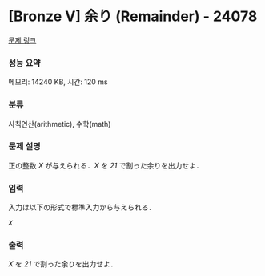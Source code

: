 # [Bronze V] 余り (Remainder) - 24078 

[문제 링크](https://www.acmicpc.net/problem/24078) 

### 성능 요약

메모리: 14240 KB, 시간: 120 ms

### 분류

사칙연산(arithmetic), 수학(math)

### 문제 설명

<p>正の整数 <var>X</var> が与えられる．<var>X</var> を <var>21</var> で割った余りを出力せよ．</p>

### 입력 

 <p>入力は以下の形式で標準入力から与えられる．</p>

<pre><var>X</var></pre>

### 출력 

 <p><var>X</var> を <var>21</var> で割った余りを出力せよ．</p>

